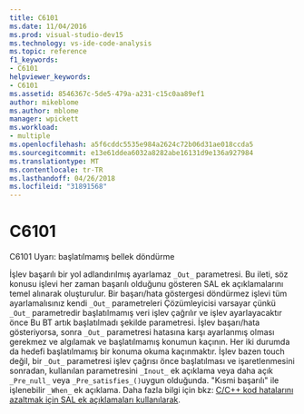 ```yaml
---
title: C6101
ms.date: 11/04/2016
ms.prod: visual-studio-dev15
ms.technology: vs-ide-code-analysis
ms.topic: reference
f1_keywords:
- C6101
helpviewer_keywords:
- C6101
ms.assetid: 8546367c-5de5-479a-a231-c15c0aa89ef1
author: mikeblome
ms.author: mblome
manager: wpickett
ms.workload:
- multiple
ms.openlocfilehash: a5f6cddc5535e984a2624c72b06d31ae018ccda5
ms.sourcegitcommit: e13e61ddea6032a8282abe16131d9e136a927984
ms.translationtype: MT
ms.contentlocale: tr-TR
ms.lasthandoff: 04/26/2018
ms.locfileid: "31891568"
---
```

# <a name="c6101"></a>C6101
C6101 Uyarı: başlatılmamış bellek döndürme

 İşlev başarılı bir yol adlandırılmış ayarlamaz `_Out_` parametresi. Bu ileti, söz konusu işlevi her zaman başarılı olduğunu gösteren SAL ek açıklamalarını temel alınarak oluşturulur. Bir başarı/hata göstergesi döndürmez işlevi tüm ayarlamalısınız kendi `_Out_` parametreleri Çözümleyicisi varsayar çünkü `_Out_` parametredir başlatılmamış veri işlev çağrılır ve işlev ayarlayacaktır önce Bu BT artık başlatılmadı şekilde parametresi. İşlev başarı/hata gösteriyorsa, sonra `_Out_` parametresi hatasına karşı ayarlanmış olması gerekmez ve algılamak ve başlatılmamış konumun kaçının. Her iki durumda da hedefi başlatılmamış bir konuma okuma kaçınmaktır. İşlev bazen touch değil, bir `_Out_` parametresi işlev çağrısı önce başlatılması ve işaretlenmesini sonradan, kullanılan parametresini `_Inout_` ek açıklama veya daha açık `_Pre_null_` veya `_Pre_satisfies_()`uygun olduğunda. "Kısmi başarılı" ile işlenebilir `_When_` ek açıklama. Daha fazla bilgi için bkz: [C/C++ kod hatalarını azaltmak için SAL ek açıklamaları kullanılarak](../code-quality/using-sal-annotations-to-reduce-c-cpp-code-defects.md).